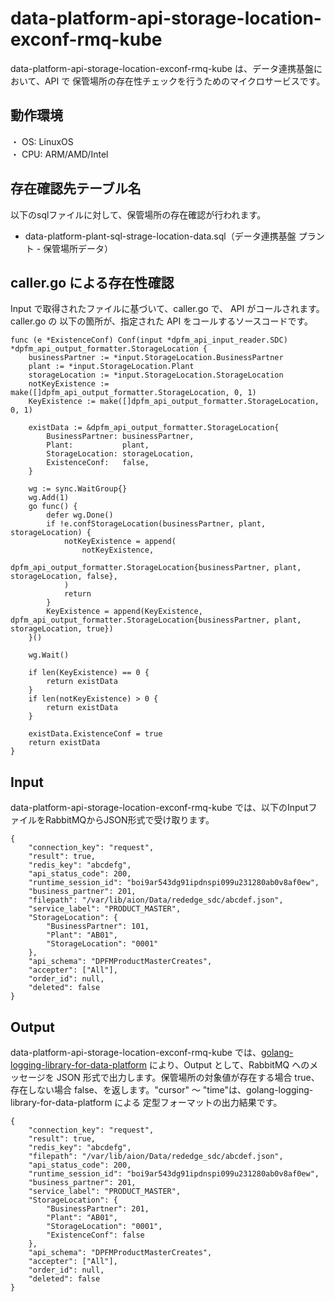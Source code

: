 # data-platform-api-storage-location-exconf-rmq-kube
data-platform-api-storage-location-exconf-rmq-kube は、データ連携基盤において、API で 保管場所の存在性チェックを行うためのマイクロサービスです。

## 動作環境
・ OS: LinuxOS  
・ CPU: ARM/AMD/Intel  

## 存在確認先テーブル名
以下のsqlファイルに対して、保管場所の存在確認が行われます。

* data-platform-plant-sql-strage-location-data.sql（データ連携基盤 プラント - 保管場所データ）

## caller.go による存在性確認
Input で取得されたファイルに基づいて、caller.go で、 API がコールされます。
caller.go の 以下の箇所が、指定された API をコールするソースコードです。

```
func (e *ExistenceConf) Conf(input *dpfm_api_input_reader.SDC) *dpfm_api_output_formatter.StorageLocation {
	businessPartner := *input.StorageLocation.BusinessPartner
	plant := *input.StorageLocation.Plant
	storageLocation := *input.StorageLocation.StorageLocation
	notKeyExistence := make([]dpfm_api_output_formatter.StorageLocation, 0, 1)
	KeyExistence := make([]dpfm_api_output_formatter.StorageLocation, 0, 1)

	existData := &dpfm_api_output_formatter.StorageLocation{
		BusinessPartner: businessPartner,
		Plant:           plant,
		StorageLocation: storageLocation,
		ExistenceConf:   false,
	}

	wg := sync.WaitGroup{}
	wg.Add(1)
	go func() {
		defer wg.Done()
		if !e.confStorageLocation(businessPartner, plant, storageLocation) {
			notKeyExistence = append(
				notKeyExistence,
				dpfm_api_output_formatter.StorageLocation{businessPartner, plant, storageLocation, false},
			)
			return
		}
		KeyExistence = append(KeyExistence, dpfm_api_output_formatter.StorageLocation{businessPartner, plant, storageLocation, true})
	}()

	wg.Wait()

	if len(KeyExistence) == 0 {
		return existData
	}
	if len(notKeyExistence) > 0 {
		return existData
	}

	existData.ExistenceConf = true
	return existData
}
```

## Input
data-platform-api-storage-location-exconf-rmq-kube では、以下のInputファイルをRabbitMQからJSON形式で受け取ります。  

```
{
	"connection_key": "request",
	"result": true,
	"redis_key": "abcdefg",
	"api_status_code": 200,
	"runtime_session_id": "boi9ar543dg91ipdnspi099u231280ab0v8af0ew",
	"business_partner": 201,
	"filepath": "/var/lib/aion/Data/rededge_sdc/abcdef.json",
	"service_label": "PRODUCT_MASTER",
	"StorageLocation": {
		"BusinessPartner": 101,
		"Plant": "AB01",
		"StorageLocation": "0001"
	},
	"api_schema": "DPFMProductMasterCreates",
	"accepter": ["All"],
	"order_id": null,
	"deleted": false
}
```

## Output
data-platform-api-storage-location-exconf-rmq-kube では、[golang-logging-library-for-data-platform](https://github.com/latonaio/golang-logging-library-for-data-platform) により、Output として、RabbitMQ へのメッセージを JSON 形式で出力します。保管場所の対象値が存在する場合 true、存在しない場合 false、を返します。"cursor" ～ "time"は、golang-logging-library-for-data-platform による 定型フォーマットの出力結果です。

```
{
	"connection_key": "request",
	"result": true,
	"redis_key": "abcdefg",
	"filepath": "/var/lib/aion/Data/rededge_sdc/abcdef.json",
	"api_status_code": 200,
	"runtime_session_id": "boi9ar543dg91ipdnspi099u231280ab0v8af0ew",
	"business_partner": 201,
	"service_label": "PRODUCT_MASTER",
	"StorageLocation": {
		"BusinessPartner": 201,
		"Plant": "AB01",
		"StorageLocation": "0001",
		"ExistenceConf": false
	},
	"api_schema": "DPFMProductMasterCreates",
	"accepter": ["All"],
	"order_id": null,
	"deleted": false
}
```